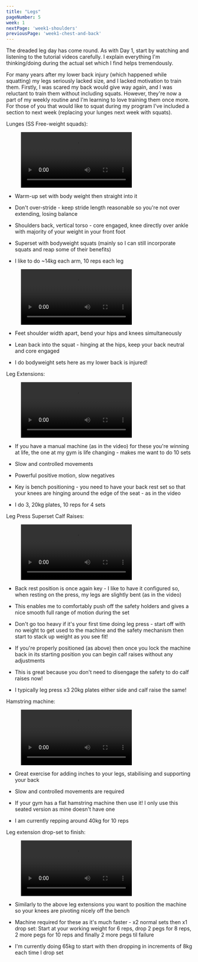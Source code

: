 ```yaml
---
title: "Legs"
pageNumber: 5
week: 1
nextPage: 'week1-shoulders'
previousPage: 'week1-chest-and-back'
---
```

The dreaded leg day has come round. As with Day 1, start by watching and listening to the tutorial videos carefully. I explain everything I'm thinking/doing during the actual set which I find helps tremendously.

For many years after my lower back injury (which happened while squatting) my legs seriously lacked size, and I lacked motivation to train them. Firstly, I was scared my back would give way again, and I was reluctant to train them without including squats. However, they're now a part of my weekly routine and I'm learning to love training them once more. For those of you that would like to squat during my program I've included a section to next week (replacing your lunges next week with squats).

Lunges (SS Free-weight squads):
<figure class="video_container">
  <video controls={true}>
    <source src="https://github.com/jakebayliss/jpfitness/assets/101162903/9a93de59-479a-42ad-8fb7-32b2cbfcda1b">
  </video>
</figure>

- Warm-up set with body weight then straight into it

- Don't over-stride - keep stride length reasonable so you're not over extending, losing balance

- Shoulders back, vertical torso - core engaged, knee directly over ankle with majority of your weight in your front foot

- Superset with bodyweight squats (mainly so I can still incorporate squats and reap some of their benefits)

- I like to do ~14kg each arm, 10 reps each leg
  
<figure class="video_container">
  <video controls={true}>
    <source src="https://github.com/jakebayliss/jpfitness/assets/101162903/06cfac63-a57e-4ed6-8c0f-6798c54da65a" type="video/mp4">
  </video>
</figure>

- Feet shoulder width apart, bend your hips and knees simultaneously

- Lean back into the squat - hinging at the hips, keep your back neutral and core engaged

- I do bodyweight sets here as my lower back is injured!

Leg Extensions:

<figure class="video_container">
  <video controls={true}>
    <source src="https://github.com/jakebayliss/jpfitness/assets/101162903/fa027411-fb21-4b6a-bb70-a1e65240fe92" type="video/mp4">
  </video>
</figure>

- If you have a manual machine (as in the video) for these you're winning at life, the one at my gym is life changing - makes me want to do 10 sets

- Slow and controlled movements

- Powerful positive motion, slow negatives

- Key is bench positioning - you need to have your back rest set so that your knees are hinging around the edge of the seat - as in the video

- I do 3, 20kg plates, 10 reps for 4 sets

Leg Press Superset Calf Raises:

<figure class="video_container">
  <video controls={true}>
    <source src="https://github.com/jakebayliss/jpfitness/assets/101162903/22f8f9ed-ecfd-45f9-955c-30b4ba0874ea" type="video/mp4">
  </video>
</figure>

- Back rest position is once again key - I like to have it configured so, when resting on the press, my legs are slightly bent (as in the video)

- This enables me to comfortably push off the safety holders and gives a nice smooth full range of motion during the set

- Don't go too heavy if it's your first time doing leg press - start off with no weight to get used to the machine and the safety mechanism then start to stack up weight as you see fit!

- If you're properly positioned (as above) then once you lock the machine back in its starting position you can begin calf raises without any adjustments

- This is great because you don't need to disengage the safety to do calf raises now!

- I typically leg press x3 20kg plates either side and calf raise the same!

Hamstring machine:

<figure class="video_container">
  <video controls={true}>
    <source src="https://github.com/jakebayliss/jpfitness/assets/101162903/eadc8eab-733e-44cd-a9e6-ee15fe6ba689" type="video/mp4">
  </video>
</figure>

- Great exercise for adding inches to your legs, stabilising and supporting your back

- Slow and controlled movements are required

- If your gym has a flat hamstring machine then use it! I only use this seated version as mine doesn't have one

- I am currently repping around 40kg for 10 reps

Leg extension drop-set to finish:

<figure class="video_container">
  <video controls={true}>
    <source src="https://github.com/jakebayliss/jpfitness/assets/101162903/86cd70ba-cbe5-4af5-9818-811c6e45e7ab" type="video/mp4">
  </video>
</figure>

- Similarly to the above leg extensions you want to position the machine so your knees are pivoting nicely off the bench

- Machine required for these as it's much faster - x2 normal sets then x1 drop set: Start at your working weight for 6 reps, drop 2 pegs for 8 reps, 2 more pegs for 10 reps and finally 2 more pegs til failure

- I'm currently doing 65kg to start with then dropping in increments of 8kg each time I drop set
